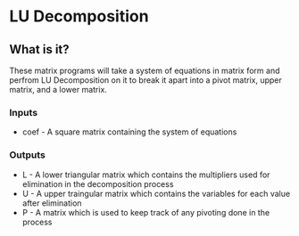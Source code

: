 
# LU Decomposition
## What is it?
These matrix programs will take a system of equations in matrix form and perfrom LU Decomposition on it to break it apart into a pivot matrix, upper matrix, and a lower matrix.
### Inputs
* coef - A square matrix containing the system of equations
### Outputs
* L - A lower triangular matrix which contains the multipliers used for elimination in the decomposition process
* U - A upper traingular matrix which contains the variables for each value after elimination
* P - A matrix which is used to keep track of any pivoting done in the process 
